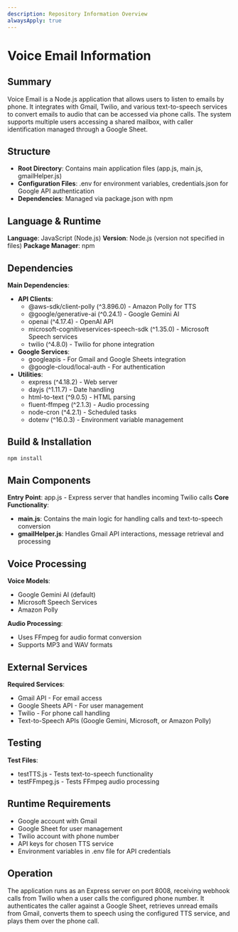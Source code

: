 ```yaml
---
description: Repository Information Overview
alwaysApply: true
---
```


# Voice Email Information

## Summary

Voice Email is a Node.js application that allows users to listen to emails by phone. It integrates with Gmail, Twilio, and various text-to-speech services to convert emails to audio that can be accessed via phone calls. The system supports multiple users accessing a shared mailbox, with caller identification managed through a Google Sheet.

## Structure

- **Root Directory**: Contains main application files (app.js, main.js, gmailHelper.js)
- **Configuration Files**: .env for environment variables, credentials.json for Google API authentication
- **Dependencies**: Managed via package.json with npm

## Language & Runtime

**Language**: JavaScript (Node.js)
**Version**: Node.js (version not specified in files)
**Package Manager**: npm

## Dependencies

**Main Dependencies**:

- **API Clients**:
  - @aws-sdk/client-polly (^3.896.0) - Amazon Polly for TTS
  - @google/generative-ai (^0.24.1) - Google Gemini AI
  - openai (^4.17.4) - OpenAI API
  - microsoft-cognitiveservices-speech-sdk (^1.35.0) - Microsoft Speech services
  - twilio (^4.8.0) - Twilio for phone integration
- **Google Services**:
  - googleapis - For Gmail and Google Sheets integration
  - @google-cloud/local-auth - For authentication
- **Utilities**:
  - express (^4.18.2) - Web server
  - dayjs (^1.11.7) - Date handling
  - html-to-text (^9.0.5) - HTML parsing
  - fluent-ffmpeg (^2.1.3) - Audio processing
  - node-cron (^4.2.1) - Scheduled tasks
  - dotenv (^16.0.3) - Environment variable management

## Build & Installation

```bash
npm install
```

## Main Components

**Entry Point**: app.js - Express server that handles incoming Twilio calls
**Core Functionality**:

- **main.js**: Contains the main logic for handling calls and text-to-speech conversion
- **gmailHelper.js**: Handles Gmail API interactions, message retrieval and processing

## Voice Processing

**Voice Models**:

- Google Gemini AI (default)
- Microsoft Speech Services
- Amazon Polly

**Audio Processing**:

- Uses FFmpeg for audio format conversion
- Supports MP3 and WAV formats

## External Services

**Required Services**:

- Gmail API - For email access
- Google Sheets API - For user management
- Twilio - For phone call handling
- Text-to-Speech APIs (Google Gemini, Microsoft, or Amazon Polly)

## Testing

**Test Files**:

- testTTS.js - Tests text-to-speech functionality
- testFFmpeg.js - Tests FFmpeg audio processing

## Runtime Requirements

- Google account with Gmail
- Google Sheet for user management
- Twilio account with phone number
- API keys for chosen TTS service
- Environment variables in .env file for API credentials

## Operation

The application runs as an Express server on port 8008, receiving webhook calls from Twilio when a user calls the configured phone number. It authenticates the caller against a Google Sheet, retrieves unread emails from Gmail, converts them to speech using the configured TTS service, and plays them over the phone call.
